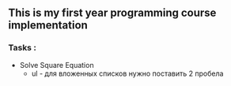 ## This is my first year programming course implementation

### Tasks :
+ Solve Square Equation
  - ul - для вложенных списков нужно поставить 2 пробела
    
